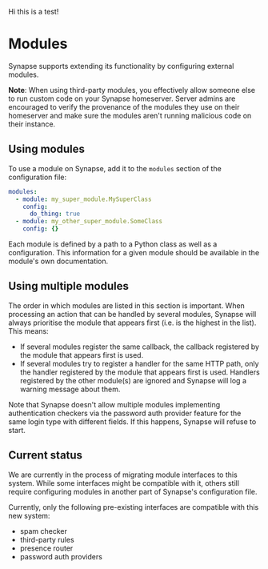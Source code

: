 Hi this is a test!

# Modules

Synapse supports extending its functionality by configuring external modules.

**Note**: When using third-party modules, you effectively allow someone else to run
custom code on your Synapse homeserver. Server admins are encouraged to verify the
provenance of the modules they use on their homeserver and make sure the modules aren't
running malicious code on their instance.

## Using modules

To use a module on Synapse, add it to the `modules` section of the configuration file:

```yaml
modules:
  - module: my_super_module.MySuperClass
    config:
      do_thing: true
  - module: my_other_super_module.SomeClass
    config: {}
```

Each module is defined by a path to a Python class as well as a configuration. This
information for a given module should be available in the module's own documentation.

## Using multiple modules

The order in which modules are listed in this section is important. When processing an
action that can be handled by several modules, Synapse will always prioritise the module
that appears first (i.e. is the highest in the list). This means:

* If several modules register the same callback, the callback registered by the module
  that appears first is used.
* If several modules try to register a handler for the same HTTP path, only the handler
  registered by the module that appears first is used. Handlers registered by the other
  module(s) are ignored and Synapse will log a warning message about them.

Note that Synapse doesn't allow multiple modules implementing authentication checkers via
the password auth provider feature for the same login type with different fields. If this
happens, Synapse will refuse to start.

## Current status

We are currently in the process of migrating module interfaces to this system. While some
interfaces might be compatible with it, others still require configuring modules in
another part of Synapse's configuration file.

Currently, only the following pre-existing interfaces are compatible with this new system:

* spam checker
* third-party rules
* presence router
* password auth providers
